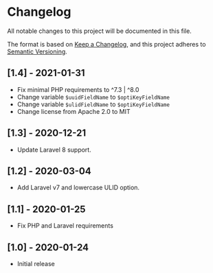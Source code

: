 # Changelog
All notable changes to this project will be documented in this file.

The format is based on [Keep a Changelog](https://keepachangelog.com/en/1.0.0/),
and this project adheres to [Semantic Versioning](https://semver.org/spec/v2.0.0.html).

## [1.4] - 2021-01-31
- Fix minimal PHP requirements to ^7.3 | ^8.0
- Change variable `$uuidFieldName` to `$optiKeyFieldName`
- Change variable `$ulidFieldName` to `$optiKeyFieldName`
- Change license from Apache 2.0 to MIT

## [1.3] - 2020-12-21
- Update Laravel 8 support.

## [1.2] - 2020-03-04
- Add Laravel v7 and lowercase ULID option.

## [1.1] - 2020-01-25
- Fix PHP and Laravel requirements

## [1.0] - 2020-01-24
- Initial release
